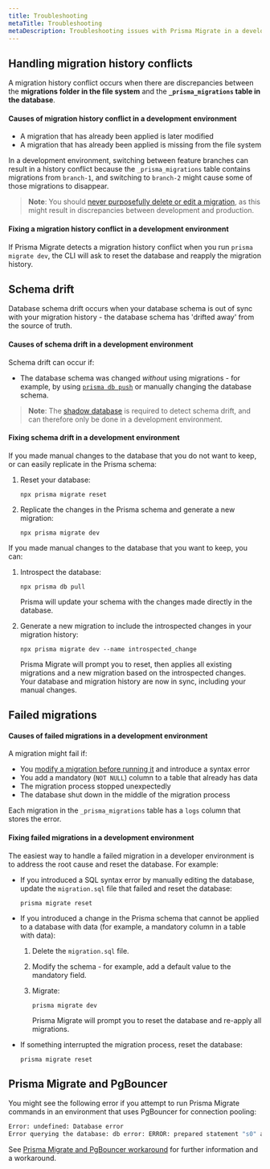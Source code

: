 ```yaml
---
title: Troubleshooting
metaTitle: Troubleshooting
metaDescription: Troubleshooting issues with Prisma Migrate in a development environment.
---
```


## Handling migration history conflicts

A migration history conflict occurs when there are discrepancies between the **migrations folder in the file system** and the **`_prisma_migrations` table in the database**.

#### Causes of migration history conflict in a development environment

- A migration that has already been applied is later modified
- A migration that has already been applied is missing from the file system

In a development environment, switching between feature branches can result in a history conflict because the `_prisma_migrations` table contains migrations from `branch-1`, and switching to `branch-2` might cause some of those migrations to disappear.

> **Note**: You should [never purposefully delete or edit a migration](/orm/prisma-migrate/understanding-prisma-migrate/migration-histories#do-not-edit-or-delete-migrations-that-have-been-applied), as this might result in discrepancies between development and production.

#### Fixing a migration history conflict in a development environment

If Prisma Migrate detects a migration history conflict when you run `prisma migrate dev`, the CLI will ask to reset the database and reapply the migration history.

## Schema drift

Database schema drift occurs when your database schema is out of sync with your migration history - the database schema has 'drifted away' from the source of truth.

#### Causes of schema drift in a development environment

Schema drift can occur if:

- The database schema was changed _without_ using migrations - for example, by using [`prisma db push`](/orm/reference/prisma-cli-reference#db-push) or manually changing the database schema.

> **Note**: The [shadow database](/orm/prisma-migrate/understanding-prisma-migrate/shadow-database) is required to detect schema drift, and can therefore only be done in a development environment.

#### Fixing schema drift in a development environment

If you made manual changes to the database that you do not want to keep, or can easily replicate in the Prisma schema:

1. Reset your database:

   ```terminal
   npx prisma migrate reset
   ```

1. Replicate the changes in the Prisma schema and generate a new migration:

   ```terminal
   npx prisma migrate dev
   ```

If you made manual changes to the database that you want to keep, you can:

1. Introspect the database:

   ```terminal
   npx prisma db pull
   ```

   Prisma will update your schema with the changes made directly in the database.

1. Generate a new migration to include the introspected changes in your migration history:

   ```terminal
   npx prisma migrate dev --name introspected_change
   ```

   Prisma Migrate will prompt you to reset, then applies all existing migrations and a new migration based on the introspected changes. Your database and migration history are now in sync, including your manual changes.

## Failed migrations

#### Causes of failed migrations in a development environment

A migration might fail if:

- You [modify a migration before running it](/orm/prisma-migrate/workflows/customizing-migrations) and introduce a syntax error
- You add a mandatory (`NOT NULL`) column to a table that already has data
- The migration process stopped unexpectedly
- The database shut down in the middle of the migration process

Each migration in the `_prisma_migrations` table has a `logs` column that stores the error.

#### Fixing failed migrations in a development environment

The easiest way to handle a failed migration in a developer environment is to address the root cause and reset the database. For example:

- If you introduced a SQL syntax error by manually editing the database, update the `migration.sql` file that failed and reset the database:

  ```terminal
  prisma migrate reset
  ```

- If you introduced a change in the Prisma schema that cannot be applied to a database with data (for example, a mandatory column in a table with data):
  1. Delete the `migration.sql` file.

  2. Modify the schema - for example, add a default value to the mandatory field.

  3. Migrate:

     ```terminal
     prisma migrate dev
     ```

     Prisma Migrate will prompt you to reset the database and re-apply all migrations.

- If something interrupted the migration process, reset the database:

  ```terminal
  prisma migrate reset
  ```

## Prisma Migrate and PgBouncer

You might see the following error if you attempt to run Prisma Migrate commands in an environment that uses PgBouncer for connection pooling:

```bash
Error: undefined: Database error
Error querying the database: db error: ERROR: prepared statement "s0" already exists
```

See [Prisma Migrate and PgBouncer workaround](/orm/prisma-client/setup-and-configuration/databases-connections/pgbouncer) for further information and a workaround.
